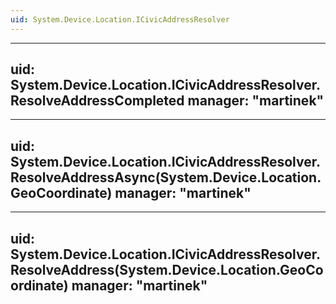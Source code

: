 ```yaml
---
uid: System.Device.Location.ICivicAddressResolver
---
```


---
uid: System.Device.Location.ICivicAddressResolver.ResolveAddressCompleted
manager: "martinek"
---

---
uid: System.Device.Location.ICivicAddressResolver.ResolveAddressAsync(System.Device.Location.GeoCoordinate)
manager: "martinek"
---

---
uid: System.Device.Location.ICivicAddressResolver.ResolveAddress(System.Device.Location.GeoCoordinate)
manager: "martinek"
---
